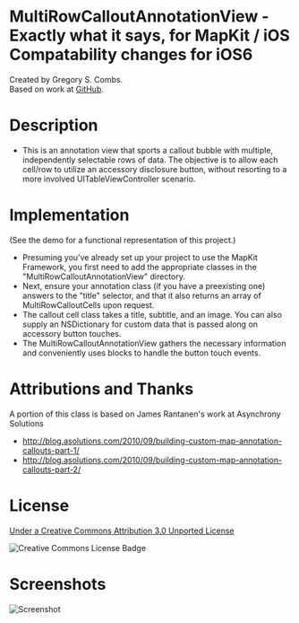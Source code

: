 MultiRowCalloutAnnotationView - Exactly what it says, for MapKit / iOS 
Compatability changes for iOS6
=============
Created by Gregory S. Combs.  
Based on work at [GitHub](https://github.com/grgcombs/MultiRowCalloutAnnotationView).

Description
=============

- This is an annotation view that sports a callout bubble with multiple, independently selectable rows of data.  The objective is to allow each cell/row to utilize an accessory disclosure button, without resorting to a more involved UITableViewController scenario.

Implementation
=============

(See the demo for a functional representation of this project.)

- Presuming you've already set up your project to use the MapKit Framework, you first need to add the appropriate classes in the "MultiRowCalloutAnnotationView" directory.
- Next, ensure your annotation class (if you have a preexisting one) answers to the "title" selector, and that it also returns an array of MultiRowCalloutCells upon request.
- The callout cell class takes a title, subtitle, and an image.  You can also supply an NSDictionary for custom data that is passed along on accessory button touches.  
- The MultiRowCalloutAnnotationView gathers the necessary information and conveniently uses blocks to handle the button touch events.

Attributions and Thanks
=============

A portion of this class is based on James Rantanen's work at Asynchrony Solutions

- http://blog.asolutions.com/2010/09/building-custom-map-annotation-callouts-part-1/
- http://blog.asolutions.com/2010/09/building-custom-map-annotation-callouts-part-2/
 
License
=========================

[Under a Creative Commons Attribution 3.0 Unported License](http://creativecommons.org/licenses/by/3.0/)

![Creative Commons License Badge](http://i.creativecommons.org/l/by/3.0/88x31.png "Creative Commons Attribution")

Screenshots
=========================

![Screenshot](https://github.com/grgcombs/MultiRowCalloutAnnotationView/raw/master/screenshot.png "Screenshot")
